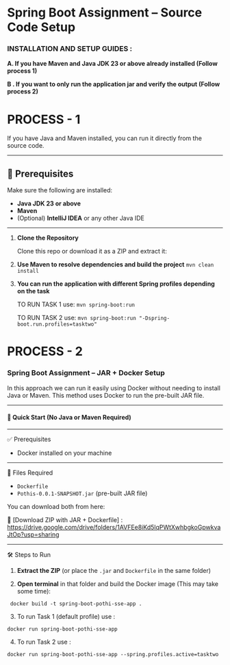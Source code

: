 # Spring Boot Assignment – Source Code Setup

### INSTALLATION AND SETUP GUIDES :

**A. If you have Maven and Java JDK 23 or above already installed  (Follow process 1)**

**B . If you want to only run the application jar and verify the output (Follow process 2)**


# PROCESS - 1

If you have Java and Maven installed, you can run it directly from the source code.

---

## 🔧 Prerequisites

Make sure the following are installed:

- **Java JDK 23 or above**
- **Maven**
- (Optional) **IntelliJ IDEA** or any other Java IDE

---

1. **Clone the Repository**  

   Clone this repo or download it as a ZIP and extract it:
  
2. **Use Maven to resolve dependencies and build the project**
   ```mvn clean install```

3. **You can run the application with different Spring profiles depending on the task**

     TO RUN TASK 1 use: 
    ```mvn spring-boot:run```
   
     TO RUN TASK 2 use: 
     ``` mvn spring-boot:run "-Dspring-boot.run.profiles=tasktwo" ```

# PROCESS - 2

### Spring Boot Assignment – JAR + Docker Setup

In this approach we can run it easily using Docker without needing to install Java or Maven. This method uses Docker to run the pre-built JAR file.

---

#### 🚀 Quick Start (No Java or Maven Required)
---

✅ Prerequisites

- Docker installed on your machine

---

📁 Files Required

- `Dockerfile`
- `Pothis-0.0.1-SNAPSHOT.jar` (pre-built JAR file)

You can download both from here:

🔗 [Download ZIP with JAR + Dockerfile] :
     https://drive.google.com/drive/folders/1AVFEe8iKd5lqPWtXwhbgkoGpwkvaJtOp?usp=sharing

---

🛠️ Steps to Run

1. **Extract the ZIP** (or place the `.jar` and `Dockerfile` in the same folder)

2. **Open terminal** in that folder and build the Docker image (This may take some time):
  
 ```  docker build -t spring-boot-pothi-sse-app .   ```

3. To run Task 1 (default profile) use :

  ``` docker run spring-boot-pothi-sse-app  ```

4. To run Task 2 use : 

  ``` docker run spring-boot-pothi-sse-app --spring.profiles.active=tasktwo  ```
 
